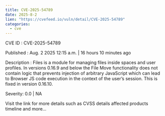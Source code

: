 ```yaml
--- 
title: CVE-2025-54789
date: 2025-8-2
lien: "https://cvefeed.io/vuln/detail/CVE-2025-54789"
categories:
  - cve
---
```


CVE ID : CVE-2025-54789

Published :  Aug. 2
2025
12:15 a.m. | 16 hours
10 minutes ago

Description : Files is a module for managing files inside spaces and user profiles. In versions 0.16.9 and below
the File Move functionality does not contain logic that prevents injection of arbitrary JavaScript
which can lead to Browser JS code execution in the context of the user’s session. This is fixed in version 0.16.10.

Severity: 0.0 | NA

Visit the link for more details
such as CVSS details
affected products
timeline
and more...

